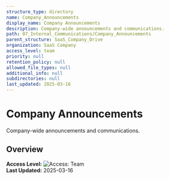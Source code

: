 ```yaml
---
structure_type: directory
name: Company_Announcements
display_name: Company Announcements
description: Company-wide announcements and communications.
path: 07_Internal_Communications/Company_Announcements
parent_structure: SaaS_Company_Drive
organization: SaaS Company
access_level: team
priority: null
retention_policy: null
allowed_file_types: null
additional_info: null
subdirectories: null
last_updated: 2025-03-16
---
```


# Company Announcements

Company-wide announcements and communications.

## Overview

**Access Level:** ![Access: Team](https://img.shields.io/badge/Access-Team-blue)  
**Last Updated:** 2025-03-16  

